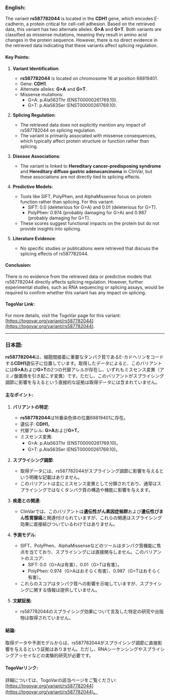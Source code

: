 ### English:
The variant **rs587782044** is located in the **CDH1** gene, which encodes E-cadherin, a protein critical for cell-cell adhesion. Based on the retrieved data, this variant has two alternate alleles: **G>A** and **G>T**. Both variants are classified as missense mutations, meaning they result in amino acid changes in the protein sequence. However, there is no direct evidence in the retrieved data indicating that these variants affect splicing regulation.

#### Key Points:
1. **Variant Identification**:
   - **rs587782044** is located on chromosome 16 at position 68819401.
   - Gene: **CDH1**.
   - Alternate alleles: **G>A** and **G>T**.
   - Missense mutations: 
     - G>A: p.Ala563Thr (ENST00000261769.10).
     - G>T: p.Ala563Ser (ENST00000261769.10).

2. **Splicing Regulation**:
   - The retrieved data does not explicitly mention any impact of rs587782044 on splicing regulation.
   - The variant is primarily associated with missense consequences, which typically affect protein structure or function rather than splicing.

3. **Disease Associations**:
   - The variant is linked to **Hereditary cancer-predisposing syndrome** and **Hereditary diffuse gastric adenocarcinoma** in ClinVar, but these associations are not directly tied to splicing effects.

4. **Predictive Models**:
   - Tools like SIFT, PolyPhen, and AlphaMissense focus on protein function rather than splicing. For this variant:
     - SIFT: 0.0 (deleterious for G>A) and 0.01 (deleterious for G>T).
     - PolyPhen: 0.974 (probably damaging for G>A) and 0.987 (probably damaging for G>T).
   - These scores suggest functional impacts on the protein but do not provide insights into splicing.

5. **Literature Evidence**:
   - No specific studies or publications were retrieved that discuss the splicing effects of rs587782044.

#### Conclusion:
There is no evidence from the retrieved data or predictive models that rs587782044 directly affects splicing regulation. However, further experimental studies, such as RNA sequencing or splicing assays, would be required to confirm whether this variant has any impact on splicing.

#### TogoVar Link:
For more details, visit the TogoVar page for this variant: [https://togovar.org/variant/rs587782044](https://togovar.org/variant/rs587782044).

---

### 日本語:
**rs587782044**は、細胞間接着に重要なタンパク質であるE-カドヘリンをコードする**CDH1**遺伝子に位置しています。取得したデータによると、このバリアントには**G>A**および**G>T**の2つの代替アレルが存在し、いずれもミスセンス変異（アミノ酸置換を引き起こす変異）です。ただし、このバリアントがスプライシング調節に影響を与えるという直接的な証拠は取得データには含まれていません。

#### 主なポイント:
1. **バリアントの特定**:
   - **rs587782044**は16番染色体の位置68819401に存在。
   - 遺伝子: **CDH1**。
   - 代替アレル: **G>A**および**G>T**。
   - ミスセンス変異:
     - G>A: p.Ala563Thr (ENST00000261769.10)。
     - G>T: p.Ala563Ser (ENST00000261769.10)。

2. **スプライシング調節**:
   - 取得データには、rs587782044がスプライシング調節に影響を与えるという明確な記載はありません。
   - このバリアントは主にミスセンス変異として分類されており、通常はスプライシングではなくタンパク質の構造や機能に影響を与えます。

3. **疾患との関連**:
   - ClinVarでは、このバリアントは**遺伝性がん素因症候群**および**遺伝性びまん性胃腺癌**と関連付けられていますが、これらの関連はスプライシング効果に直接結びついているわけではありません。

4. **予測モデル**:
   - SIFT、PolyPhen、AlphaMissenseなどのツールはタンパク質機能に焦点を当てており、スプライシングには直接関与しません。このバリアントのスコア:
     - SIFT: 0.0（G>Aは有害）、0.01（G>Tは有害）。
     - PolyPhen: 0.974（G>Aはおそらく有害）、0.987（G>Tはおそらく有害）。
   - これらのスコアはタンパク質への影響を示唆していますが、スプライシングに関する情報は提供していません。

5. **文献証拠**:
   - rs587782044のスプライシング効果について言及した特定の研究や出版物は取得されていません。

#### 結論:
取得データや予測モデルからは、rs587782044がスプライシング調節に直接影響を与えるという証拠はありません。ただし、RNAシーケンシングやスプライシングアッセイなどの実験的研究が必要です。

#### TogoVarリンク:
詳細については、TogoVarの該当ページをご覧ください: [https://togovar.org/variant/rs587782044](https://togovar.org/variant/rs587782044)。